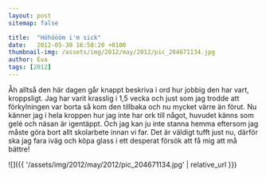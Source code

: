 ```yaml
---
layout: post
sitemap: false

title:  "Höhöööm i'm sick"
date:   2012-05-30 16:58:20 +0100
thumbnail-img: /assets/img/2012/may/2012/pic_204671134.jpg
author: Eva
tags: [2012]
---
```


Åh alltså den här dagen går knappt beskriva i ord hur jobbig den har vart, kroppsligt. Jag har varit krasslig i 1,5 vecka och just som jag trodde att förkylningen var borta så kom den tillbaka och nu mycket värre än förut. Nu känner jag i hela kroppen hur jag inte har ork till något, huvudet känns som gelé och näsan är igentäppt. Och jag kan ju inte stanna hemma eftersom jag måste göra bort allt skolarbete innan vi far. Det är väldigt tufft just nu, därför ska jag fara iväg och köpa glass i ett desperat försök att få mig att må bättre!

![]({{ '/assets/img/2012/may/2012/pic_204671134.jpg'  | relative_url }})

